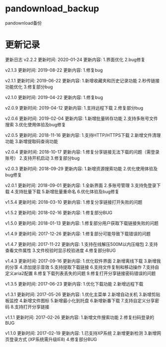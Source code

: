 # pandownload_backup
pandownload备份

# 更新记录
更新日志
v2.2.2
更新时间: 2020-01-24
更新内容:
1.界面优化
2.bug修复

v2.1.3
更新时间: 2019-08-22
更新内容:
1.修复bug

v2.1.1
更新时间: 2019-06-22
更新内容:
1.新增收藏夹和历史记录功能
2.秒传链接功能优化
3.修复部分bug

v2.1.0
更新时间: 2019-04-22
更新内容:
1.修复bug

v2.0.9
更新时间: 2019-04-12
更新内容:
1.支持远程下载
2.修复部分bug

v2.0.6
更新时间: 2019-02-04
更新内容:
1.新增批量转存功能
2.支持多账号文件搜索
3.优化使用体验及bug修复

v2.0.5
更新时间: 2018-11-16
更新内容:
1.支持HTTP/HTTPS下载
2.新增文件清理功能
3.新增提取码查询功能

v2.0.4
更新时间: 2018-10-17
更新内容:
1.修复分享链接无法下载的问题（需登录账号）
2.支持开机启动
3.修复部分bug

v2.0.3
更新时间: 2018-09-29
更新内容:
1.新增资源搜索功能
2.优化使用体验及bug修复

v2.0.1
更新时间: 2018-09-01
更新内容:
1.全新界面
2.多账号管理
3.支持免登录下载
4.支持批量下载
5.新增批量重命名
6.优化体验及bug修复

v1.5.4
更新时间: 2018-03-10
更新内容:
1.修复分享链接打开失败的问题

v1.5.2
更新时间: 2018-02-16
更新内容:
1.修复部分BUG

v1.5.0
更新时间: 2018-01-13
更新内容:
1.修复部分用户获取下载链接失败的问题

v1.4.9
更新时间: 2017-12-26
更新内容:
1.修复部分可能导致下载错误的问题

v1.4.7
更新时间: 2017-11-22
更新内容:
1.支持在线解压500M以内压缩包
2.支持查看文件属性
3.文件校验时显示校验进度
4.修复部分BUG

v1.4.3
更新时间: 2017-09-16
更新内容:
1.优化软件界面
2.新增离线下载
3.新增我的分享
4.添加提示音效
5.支持提取下载链接
6.支持文件复制和移动操作
7.支持自定义aria2配置
8.修复下载列表丢失的问题
9.修复打开分享链接密码错误的问题

v1.3.5
更新时间: 2017-06-23
更新内容:
1.优化下载功能
2.新增远程下载

v1.3.1
更新时间: 2017-05-26
更新内容:
1.优化主菜单
2.新增自动关机
3.新增剪贴板监控
4.新增文件图标
5.新增最小化到托盘
6.新增新番下载
7.支持自定义分享密码
8.支持打开分享链接

v1.1.1
更新时间: 2017-02-26
更新内容:
1.新增文件搜索功能
2.修复扫码登录的BUG

v1.1.0
更新时间: 2017-02-19
更新内容:
1.已支持XP系统
2.新增更新检测
3.新增网页登录方式 (XP系统需升级IE8)
4.修复部分BUG
